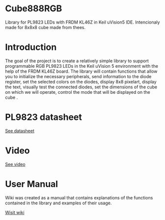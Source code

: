 # Cube888RGB
Library for PL9823 LEDs with FRDM KL46Z in Keil uVision5 IDE. Intencionaly made for 8x8x8 cube made from thees.

# Introduction
The goal of the project is to create a relatively simple library to support programmable RGB PL9823 LEDs in the Keil uVision 5 environment with the help of the FRDM KL46Z board. The library will contain functions that allow you to initialize the necessary peripherals, send information to the diode register, set the selected colors on the diodes, display 8x8 pixelart, display the text, visually test the connected diodes, set the dimensions of the cube on which we will operate, control the mode that will be displayed on the cube .

# PL9823 datasheet

[See datasheet](https://cdn.instructables.com/ORIG/FW0/YN1X/IHDUL683/FW0YN1XIHDUL683.pdf)

# Video

[See video](https://youtu.be/eesd2AcEVx8)
 
# User Manual

Wiki was created as a manual that contains explanations of the functions contained in the library and examples of their usage.

[Wisit wiki](https://github.com/Brewqser/Cube888RGB/wiki)
